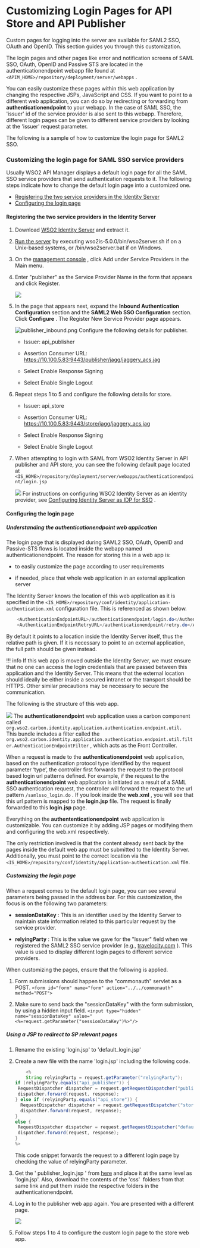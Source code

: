 # Customizing Login Pages for API Store and API Publisher

Custom pages for logging into the server are available for SAML2 SSO, OAuth and OpenID. This section guides you through this customization.

The login pages and other pages like error and notification screens of SAML SSO, OAuth, OpenID and Passive STS are located in the authenticationendpoint webapp file found at `<APIM_HOME>/repository/deployment/server/webapps` .

You can easily customize these pages within this web application by changing the respective JSPs, JavaScript and CSS. If you want to point to a different web application, you can do so by redirecting or forwarding from **authenticationendpoint** to your webapp. In the case of SAML SSO, the 'issuer' id of the service provider is also sent to this webapp. Therefore, different login pages can be given to different service providers by looking at the 'issuer' request parameter.

The following is a sample of how to customize the login page for SAML2 SSO.

### Customizing the login page for SAML SSO service providers

Usually WSO2 API Manager displays a default login page for all the SAML SSO service providers that send authentication requests to it. The following steps indicate how to change the default login page into a customized one.

-   [Registering the two service providers in the Identity Server](#CustomizingLoginPagesforAPIStoreandAPIPublisher-RegisteringthetwoserviceprovidersintheIdentityServer)
-   [Configuring the login page](#CustomizingLoginPagesforAPIStoreandAPIPublisher-Configuringtheloginpage)

#### Registering the two service providers in the Identity Server

1.  Download [WSO2 Identity Server](http://wso2.com/products/identity-server/) and extract it.

2.  [Run the server](https://docs.wso2.com/display/IS530/Running+the+Product) by executing wso2is-5.0.0/bin/wso2server.sh if on a Unix-based systems, or /bin/wso2server.bat if on Windows.

3.  On the [management console](https://docs.wso2.com/display/IS530/Getting+Started+with+the+Management+Console) , click Add under Service Providers in the Main menu.

4.  Enter "publisher" as the Service Provider Name in the form that appears and click Register.

    ![](attachments/103334781/103334783.png)
5.  In the page that appears next, expand the **Inbound Authentication Configuration** section and the **SAML2 Web SSO Configuration** section. Click **Configure** . The Register New Service Provider page appears.

    ![publisher\_inbound.png](https://lh3.googleusercontent.com/UzCGo1SYfdrB8pIcY2qyfD_rQclVWnwvMzQSs6Sm5d3b-8bDJnSN9bGArmWs6Dsmn8S1hNq1yh2YKuhsfAn_GKc4nCX3aMix_DwsTN6zP8p1DYXIWLkrIFHjqWGRqLFExsXlb_y_)    Configure the following details for publisher.

    -   Issuer: api\_publisher

    -   Assertion Consumer URL: <https://10.100.5.83:9443/publisher/jagg/jaggery_acs.jag>

    -   Select Enable Response Signing

    -   Select Enable Single Logout

6.  Repeat steps 1 to 5 and configure the following details for store.

    -   Issuer: api\_store

    -   Assertion Consumer URL: <https://10.100.5.83:9443/store/jagg/jaggery_acs.jag>

    -   Select Enable Response Signing

    -   Select Enable Single Logout

7.  When attempting to login with SAML from WSO2 Identity Server in API publisher and API store, you can see the following default page located at `<IS_HOME>/repository/deployment/server/webapps/authenticationendpoint/login.jsp          `

    ![](https://lh5.googleusercontent.com/FRmw22OAozRCqZpM5D0BaNMb-fLatRtEe55XWR1QRndVpus4cb8dcCt0khW7KgmkTTY_BlvS5hOjXj4LkDprNjicku1sIqj-yQNWIm-HHSrOYrS8F424ThlRnIWeuta_3rR6ODvL)    For instructions on configuring WSO2 Identity Server as an identity provider, see [Configuring Identity Server as IDP for SSO](https://docs.wso2.com/display/AM260/Configuring+Identity+Server+as+IDP+for+SSO) .

#### Configuring the login page

##### Understanding the authenticationendpoint web application

The login page that is displayed during SAML2 SSO, OAuth, OpenID and Passive-STS flows is located inside the webapp named authenticationendpoint. The reason for storing this in a web app is:

-   to easily customize the page according to user requirements

-   if needed, place that whole web application in an external application server

The Identity Server knows the location of this web application as it is specified in the `<IS_HOME>/repository/conf/identity/application-authentication.xml` configuration file. This is referenced as shown below.

``` java
    <AuthenticationEndpointURL>/authenticationendpoint/login.do</AuthenticationEndpointURL>
    <AuthenticationEndpointRetryURL>/authenticationendpoint/retry.do</AuthenticationEndpointRetryURL>
```

By default it points to a location inside the Identity Server itself, thus the relative path is given. If it is necessary to point to an external application, the full path should be given instead.

!!! info
If this web app is moved outside the Identity Server, we must ensure that no one can access the login credentials that are passed between this application and the Identity Server. This means that the external location should ideally be either inside a secured intranet or the transport should be HTTPS. Other similar precautions may be necessary to secure the communication.

The following is the structure of this web app.

![](https://lh5.googleusercontent.com/QOoN6rTi-3ScdoSfWcRtnbcb1kViYyBWr9vAcdsg7RoMHqfFMCnSX5a2mD--kg-y7Uz4_4e1cH7xsKW8CxJ_2IECUmVVu5L6CSGIdDp948cpvhKfZkyu2hRywbnFJ3eW9AXJd3cr)
The **authenticationendpoint** web application uses a carbon component called `org.wso2.carbon.identity.application.authentication.endpoint.util.` This bundle includes a filter called the `org.wso2.carbon.identity.application.authentication.endpoint.util.filter.AuthenticationEndpointFilter` , which acts as the Front Controller.

When a request is made to the **authenticationendpoint** web application, based on the authentication protocol type identified by the request parameter ‘type’, the controller first forwards the request to the protocol based login url patterns defined. For example, if the request to the **authenticationendpoint** web application is initiated as a result of a SAML SSO authentication request, the controller will forward the request to the url pattern `/samlsso_login.do` . If you look inside the **web.xml** , you will see that this url pattern is mapped to the **login.jsp** file. The request is finally forwarded to this **login.jsp** page.

Everything on the **authententicationendpoint** web application is customizable. You can customize it by adding JSP pages or modifying them and configuring the web.xml respectively.

The only restriction involved is that the content already sent back by the pages inside the default web app must be submitted to the Identity Server. Additionally, you must point to the correct location via the `<IS_HOME>/repository/conf/identity/application-authentication.xml` file.

##### Customizing the login page

When a request comes to the default login page, you can see several parameters being passed in the address bar. For this customization, the focus is on the following two parameters:

-   **sessionDataKey** : This is an identifier used by the Identity Server to maintain state information related to this particular request by the service provider.

-   **relyingParty** : This is the value we gave for the "Issuer" field when we registered the SAML2 SSO service provider (e.g., [travelocity.com](http://travelocity.com) ). This value is used to display different login pages to different service providers.

When customizing the pages, ensure that the following is applied.

1.  Form submissions should happen to the "commonauth" servlet as a POST.
`<form id="form" name="form" action="../../commonauth" method="POST">          `

2.  Make sure to send back the "sessionDataKey" with the form submission, by using a hidden input field.
`<input type="hidden" name="sessionDataKey" value="<%=request.getParameter("sessionDataKey")%>"/>          `

##### Using a JSP to redirect to SP relevant pages

1.  Rename the existing 'login.jsp' to 'default\_login.jsp'

2.  Create a new file with the name 'login.jsp' including the following code.

    ``` java
        <%
        String relyingParty = request.getParameter("relyingParty");
    if (relyingParty.equals("api_publisher")) {
     RequestDispatcher dispatcher = request.getRequestDispatcher("publisher_login.jsp");
     dispatcher.forward(request, response);
    } else if (relyingParty.equals("api_store")) {
      RequestDispatcher dispatcher = request.getRequestDispatcher("store_login.jsp");
      dispatcher.forward(request, response);
    }
    else {
     RequestDispatcher dispatcher = request.getRequestDispatcher("default_login.jsp");
     dispatcher.forward(request, response);
    }
    %>
    ```
    This code snippet forwards the request to a different login page by checking the value of relyingParty parameter.

3.  Get the ' publisher\_login.jsp ' from [here](https://svn.wso2.org/repos/wso2/people/roshan/) and place it at the same level as 'login.jsp'. Also, download the contents of the 'css'  folders from that same link and put them inside the respective folders in the authenticationendpoint.

4.  Log in to the publisher web app again. You are presented with a different page.

    ![](attachments/103334781/103334782.png)
5.  Follow steps 1 to 4 to configure the custom login page to the store web app.


